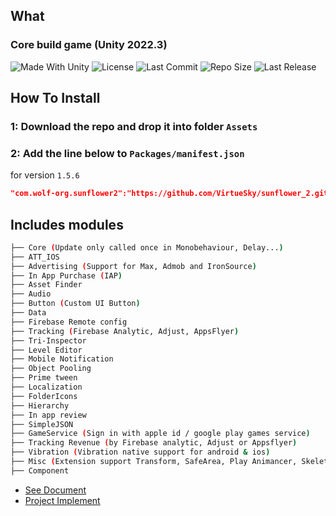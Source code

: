 ## What
  ### Core build game (Unity 2022.3)

<p align="left">
  <a>
    <img alt="Made With Unity" src="https://img.shields.io/badge/made%20with-Unity-57b9d3.svg?logo=Unity">
  </a>
  <a>
    <img alt="License" src="https://img.shields.io/github/license/VirtueSky/sunflower_2?logo=github">
  </a>
  <a>
    <img alt="Last Commit" src="https://img.shields.io/github/last-commit/VirtueSky/sunflower_2?logo=Mapbox&color=orange">
  </a>
  <a>
    <img alt="Repo Size" src="https://img.shields.io/github/repo-size/VirtueSky/sunflower_2?logo=VirtualBox">
  </a>
  <a>
    <img alt="Last Release" src="https://img.shields.io/github/v/release/VirtueSky/sunflower_2?include_prereleases&logo=Dropbox&color=yellow">
  </a>
</p>
  
## How To Install
### 1: Download the repo and drop it into folder `Assets`
### 2: Add the line below to `Packages/manifest.json`

for version `1.5.6`
```json
"com.wolf-org.sunflower2":"https://github.com/VirtueSky/sunflower_2.git#1.5.6",
```

## Includes modules

```bash
├── Core (Update only called once in Monobehaviour, Delay...)
├── ATT_IOS
├── Advertising (Support for Max, Admob and IronSource)
├── In App Purchase (IAP)
├── Asset Finder
├── Audio
├── Button (Custom UI Button)
├── Data
├── Firebase Remote config
├── Tracking (Firebase Analytic, Adjust, AppsFlyer)
├── Tri-Inspector
├── Level Editor
├── Mobile Notification
├── Object Pooling
├── Prime tween
├── Localization
├── FolderIcons
├── Hierarchy
├── In app review
├── SimpleJSON
├── GameService (Sign in with apple id / google play games service)
├── Tracking Revenue (by Firebase analytic, Adjust or Appsflyer)
├── Vibration (Vibration native support for android & ios)
├── Misc (Extension support Transform, SafeArea, Play Animancer, Skeleton,...)
├── Component
```

- [See Document](https://github.com/wolf-package/unity-common/wiki)
- [Project Implement](https://github.com/VirtueSky/TheBeginning_2)
